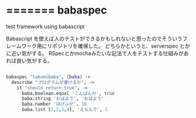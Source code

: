 =======
babaspec
========

test framework using babascript

Babascript を使えば人のテストができるかもしれないと思ったのでそういうフレームワーク用にリポジトリを確保した。
どちらかというと、serverspec とかに近い気がする。
RSpecとかmochaみたいな記法で人をテストする仕組みがあれば良い気がする。

``` coffeescript

babaspec "takumibaba", (baba) ->
  describe "プログラムが書けるか", ->
    it "should return true", ->
      baba.boolean.equal 'こんばんわ', true
      baba.string 'おはよう', 'おはよう'
      baba.number 'ほげふが', 10
      baba.list [1,2,3,4], 'えらんで', 1
      
```